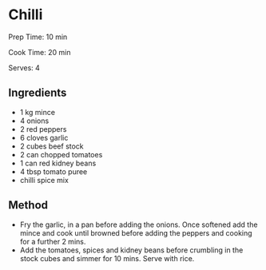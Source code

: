# Chilli

Prep Time: 10 min

Cook Time: 20 min

Serves: 4

## Ingredients

- 1 kg mince
- 4 onions
- 2 red peppers
- 6 cloves garlic
- 2 cubes beef stock
- 2 can chopped tomatoes
- 1 can red kidney beans
- 4 tbsp tomato puree
- chilli spice mix

## Method

- Fry the garlic, in a pan before adding the onions. Once softened add the mince and cook until browned before adding the peppers and cooking for a further 2 mins.
- Add the tomatoes, spices and kidney beans before crumbling in the stock cubes and simmer for 10 mins. Serve with rice.
